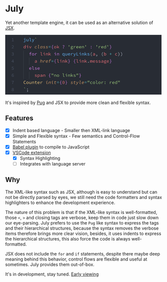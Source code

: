 # July

Yet another template engine, it can be used as an alternative solution of [JSX](https://github.com/facebook/jsx).

<img src="packages/vscode/screenshot.png" width="500">

It's inspired by [Pug](https://github.com/pugjs/pug) and JSX to provide more clean and flexible syntax.

## Features

* [x] Indent based language - Smaller then XML-link language
* [x] Simple and Flexible syntax - Few semantics and Control-Flow Statements
* [x] [Babel plugin](packages/babel/README.md) to compile to JavaScript
* [x] [VSCode extension](packages/vscode/README.md)
  * [x] Syntax Highlighting
  * [ ] Integrates with language server

## Why
The XML-like syntax such as JSX, although is easy to understand but can not be directly parsed by eyes, we still need the code formatters and syntax highlighters to enhance the development experience. 

The nature of this problem is that if the XML-like syntax is well-formatted, those `<`, `>` and closing tags are verbose, keep them in code just slow down our eye-parsing. July prefers to use the `Pug` like syntax to express the tags and their hierarchical structures, because the syntax removes the verbose items therefore brings more clear vision, besides, it uses indents to express the hierarchical structures, this also force the code is always well-formatted.

JSX does not include the `for` and `if` statements, despite there maybe deep meaning behind this behavior, control flows are flexible and useful at sometimes. July provides them out-of-box.
 
It's in development, stay tuned. [Early viewing](packages/demo-with-react/README.md)
